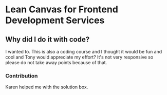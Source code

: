 # Lean Canvas for Frontend Development Services

## Why did I do it with code?
I wanted to. This is also a coding course and I thought it would be fun and cool and Tony would appreciate my effort? It's not very responsive so please do not take away points because of that.

### Contribution 
Karen helped me with the solution box.